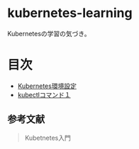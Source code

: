 # kubernetes-learning
Kubernetesの学習の気づき。

# 目次
- [Kubernetes環境設定](https://github.com/hikaru7719/kubernetes-learning/blob/master/2018_04_21.md)
- [kubectlコマンド１](https://github.com/hikaru7719/kubernetes-learning/blob/master/2018_04_24.md)
## 参考文献
> Kubetnetes入門
